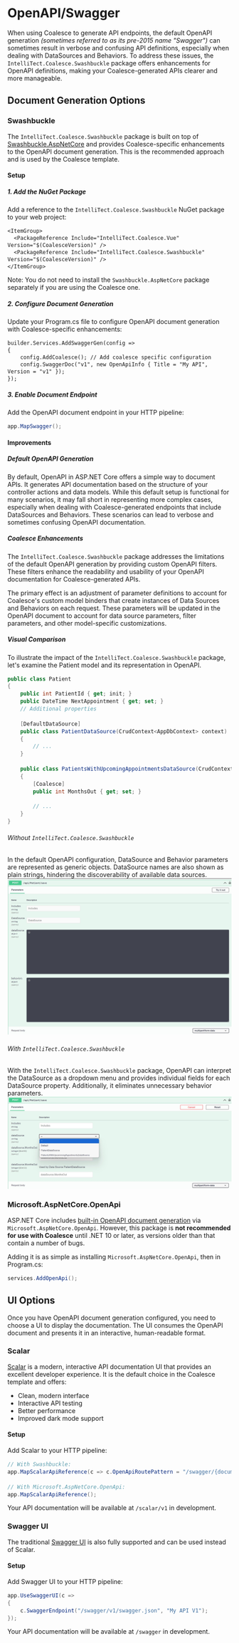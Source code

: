 # OpenAPI/Swagger

When using Coalesce to generate API endpoints, the default OpenAPI generation _(sometimes referred to as its pre-2015 name "Swagger")_ can sometimes result in verbose and confusing API definitions, especially when dealing with DataSources and Behaviors. To address these issues, the `IntelliTect.Coalesce.Swashbuckle` package offers enhancements for OpenAPI definitions, making your Coalesce-generated APIs clearer and more manageable.

## Document Generation Options

### Swashbuckle

The `IntelliTect.Coalesce.Swashbuckle` package is built on top of [Swashbuckle.AspNetCore](https://github.com/domaindrivendev/Swashbuckle.AspNetCore) and provides Coalesce-specific enhancements to the OpenAPI document generation. This is the recommended approach and is used by the Coalesce template.

#### Setup

##### 1. Add the NuGet Package

Add a reference to the `IntelliTect.Coalesce.Swashbuckle` NuGet package to your web project:

```xml:no-line-numbers{3}
<ItemGroup>
  <PackageReference Include="IntelliTect.Coalesce.Vue" Version="$(CoalesceVersion)" />
  <PackageReference Include="IntelliTect.Coalesce.Swashbuckle" Version="$(CoalesceVersion)" />
</ItemGroup>
```

Note: You do not need to install the `Swashbuckle.AspNetCore` package separately if you are using the Coalesce one.

##### 2. Configure Document Generation

Update your Program.cs file to configure OpenAPI document generation with Coalesce-specific enhancements:

```c#:no-line-numbers
builder.Services.AddSwaggerGen(config =>
{
    config.AddCoalesce(); // Add coalesce specific configuration
    config.SwaggerDoc("v1", new OpenApiInfo { Title = "My API", Version = "v1" });
});
```

##### 3. Enable Document Endpoint

Add the OpenAPI document endpoint in your HTTP pipeline:

```c#
app.MapSwagger();
```

#### Improvements

##### Default OpenAPI Generation

By default, OpenAPI in ASP.NET Core offers a simple way to document APIs. It generates API documentation based on the structure of your controller actions and data models. While this default setup is functional for many scenarios, it may fall short in representing more complex cases, especially when dealing with Coalesce-generated endpoints that include DataSources and Behaviors. These scenarios can lead to verbose and sometimes confusing OpenAPI documentation.

##### Coalesce Enhancements

The `IntelliTect.Coalesce.Swashbuckle` package addresses the limitations of the default OpenAPI generation by providing custom OpenAPI filters. These filters enhance the readability and usability of your OpenAPI documentation for Coalesce-generated APIs.

The primary effect is an adjustment of parameter definitions to account for Coalesce's custom model binders that create instances of Data Sources and Behaviors on each request. These parameters will be updated in the OpenAPI document to account for data source parameters, filter parameters, and other model-specific customizations.

##### Visual Comparison 

To illustrate the impact of the `IntelliTect.Coalesce.Swashbuckle` package, let's examine the Patient model and its representation in OpenAPI.

```c#
public class Patient
{
    public int PatientId { get; init; }
    public DateTime NextAppointment { get; set; }
    // Additional properties

    [DefaultDataSource]
    public class PatientDataSource(CrudContext<AppDbContext> context) : StandardDataSource<Patient, AppDbContext>(context)
    {
        // ...
    }

    public class PatientsWithUpcomingAppointmentsDataSource(CrudContext<AppDbContext> context) : StandardDataSource<Patient, AppDbContext>(context)
    {
        [Coalesce]
        public int MonthsOut { get; set; }

        // ...
    }
}
```

###### Without `IntelliTect.Coalesce.Swashbuckle`
In the default OpenAPI configuration, DataSource and Behavior parameters are represented as generic objects. DataSource names are also shown as plain strings, hindering the discoverability of available data sources.
![](./coalesce-swashbuckle-without.jpg)

###### With `IntelliTect.Coalesce.Swashbuckle`
With the `IntelliTect.Coalesce.Swashbuckle` package, OpenAPI can interpret the DataSource as a dropdown menu and provides individual fields for each DataSource property. Additionally, it eliminates unnecessary behavior parameters.
![](./coalesce-swashbuckle-with.jpg)

### Microsoft.AspNetCore.OpenApi

ASP.NET Core includes [built-in OpenAPI document generation](https://learn.microsoft.com/en-us/aspnet/core/fundamentals/openapi/aspnetcore-openapi) via `Microsoft.AspNetCore.OpenApi`. However, this package is **not recommended for use with Coalesce** until .NET 10 or later, as versions older than that contain a number of bugs.

Adding it is as simple as installing `Microsoft.AspNetCore.OpenApi`, then in Program.cs:

``` c#
services.AddOpenApi();
```

## UI Options

Once you have OpenAPI document generation configured, you need to choose a UI to display the documentation. The UI consumes the OpenAPI document and presents it in an interactive, human-readable format.

### Scalar

[Scalar](https://github.com/scalar/scalar) is a modern, interactive API documentation UI that provides an excellent developer experience. It is the default choice in the Coalesce template and offers:
- Clean, modern interface
- Interactive API testing
- Better performance
- Improved dark mode support

#### Setup

Add Scalar to your HTTP pipeline:

```c#
// With Swashbuckle:
app.MapScalarApiReference(c => c.OpenApiRoutePattern = "/swagger/{documentName}/swagger.json");

// With Microsoft.AspNetCore.OpenApi:
app.MapScalarApiReference();
```

Your API documentation will be available at `/scalar/v1` in development.

### Swagger UI

The traditional [Swagger UI](https://swagger.io/tools/swagger-ui/) is also fully supported and can be used instead of Scalar.

#### Setup

Add Swagger UI to your HTTP pipeline:

```c#
app.UseSwaggerUI(c =>
{
    c.SwaggerEndpoint("/swagger/v1/swagger.json", "My API V1");
});
```

Your API documentation will be available at `/swagger` in development.